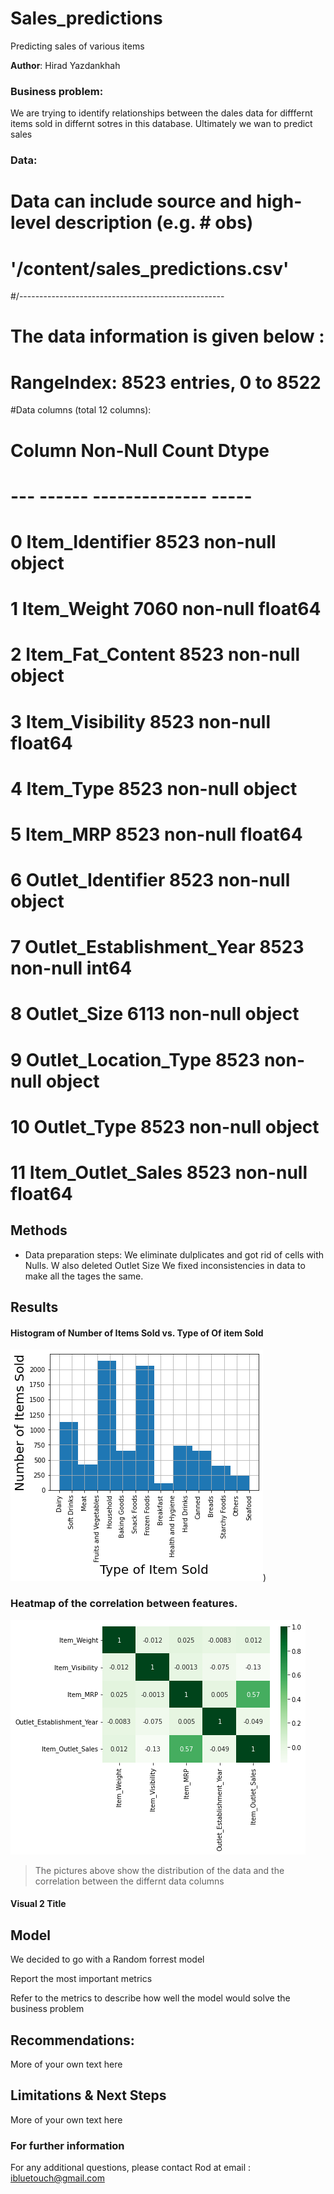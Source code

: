 # Sales_predictions
Predicting sales of various items 

**Author**: 
Hirad Yazdankhah

### Business problem:

We are trying to identify relationships between the dales data for difffernt items sold in differnt sotres in this database.
Ultimately we wan to predict sales

### Data:
# Data can include source and high-level description (e.g. # obs)
# '/content/sales_predictions.csv'
#/---------------------------------------------------
# The data information is given below :

# RangeIndex: 8523 entries, 0 to 8522
#Data columns (total 12 columns):
#   Column                     Non-Null Count  Dtype  
# ---  ------                     --------------  -----  
# 0   Item_Identifier            8523 non-null   object 
# 1   Item_Weight                7060 non-null   float64
# 2   Item_Fat_Content           8523 non-null   object 
# 3   Item_Visibility            8523 non-null   float64
# 4   Item_Type                  8523 non-null   object 
# 5   Item_MRP                   8523 non-null   float64
# 6   Outlet_Identifier          8523 non-null   object 
# 7   Outlet_Establishment_Year  8523 non-null   int64  
# 8   Outlet_Size                6113 non-null   object 
# 9   Outlet_Location_Type       8523 non-null   object 
# 10  Outlet_Type                8523 non-null   object 
# 11  Item_Outlet_Sales          8523 non-null   float64

## Methods
- Data preparation steps:
We eliminate dulplicates and got rid of cells with Nulls.
W also deleted Outlet Size
We fixed inconsistencies in data to make all the tages the same.
## Results

#### Histogram of Number of Items Sold vs. Type of Of item Sold

![Histogram](https://github.com/RodYazdan/sales_predictions/blob/master/Images/Histogram%20of%20Numner%20of%20items%20sold.png))




### Heatmap of the correlation between features.
![Correlations](https://github.com/RodYazdan/sales_predictions/blob/master/Images/Correlations.png)


> The pictures above show the distribution of the data and the correlation between the differnt data columns

#### Visual 2 Title

## Model

We decided to go with a Random forrest model 

Report the most important metrics

Refer to the metrics to describe how well the model would solve the business problem

## Recommendations:

More of your own text here


## Limitations & Next Steps

More of your own text here


### For further information


For any additional questions, please contact Rod at email : ibluetouch@gmail.com
